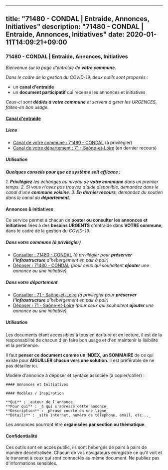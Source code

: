 
---
title: "71480 - CONDAL | Entraide, Annonces, Initiatives"
description: "71480 - CONDAL | Entraide, Annonces, Initiatives"
date: 2020-01-11T14:09:21+09:00
---

### 71480 - CONDAL | Entraide, Annonces, Initiatives

_Bienvenue sur la page d'entraide de **votre commune**_.

_Dans le cadre de la gestion du COVID-19, deux outils sont proposés :_

- un **canal d'entraide**
- un **document participatif** qui recense les annonces et initiatives

_Ceux-ci sont **dédiés à votre commune** et servent à gérer les URGENCES, faites-en bon usage._

#### [Canal d'entraide](https://entraide.stopcoronavirus.tech/#/channel/71480_condal)

##### Liens

- [Canal de votre commune : 71480 	- CONDAL](https://entraide.stopcoronavirus.tech/#/channel/71480_condal) (à privilégier)
- [Canal de votre département : 71 	- Saône-et-Loire](https://entraide.stopcoronavirus.tech/#/channel/71_saone-et-loire) (en dernier recours)

##### Utilisation

_**Quelques conseils pour que ce système soit efficace :**_

_1. **Privilégiez** les échanges au niveau de **votre commune** dans un premier temps._
_2. Si vous n'avez pas trouvez d'aide disponible, demandez dans le canal d'une **commune voisine**._
_3. **En dernier recours**, demandez du soutien dans le canal du **département**._

#### Annonces & Initiatives


Ce service permet à chacun de **poster ou consulter les annonces et initiatives** liées à des **besoins
URGENTS** d'entraide dans **VOTRE commune**, dans le cadre de la gestion du _COVID-19_.

##### Dans votre commune (à privilégier)

- [Consulter : 71480 	- CONDAL](https://docs.stopcoronavirus.tech/r/markdown/71480_condal/4XTTM2KGbg2RCgXJU1ppxuQ5wgKZwT8GMHJkF8tShLAgTBAUo) _(à privilégier pour **préserver l'infrastructure** d'hébergement en pair à pair)_
- [Déposer : 71480 	- CONDAL](https://docs.stopcoronavirus.tech/w/markdown/71480_condal/4XTTM2KGbg2RCgXJU1ppxuQ5wgKZwT8GMHJkF8tShLAgTBAUo-K3TgUmEvG13Y3nTJYnjRNVeL7pe8UULjrAMvXxuXQrqrQTBwP4h78wJZU6SZv1qfpxin5XmcuwenuUx5ikqtWKBLx9Uif4kZpeTiQLBvfv4Q6DnXZEfGSbaPbZen7ZFtm6jwvs8T) _(pour ceux qui souhaitent **ajouter** une annonce ou une initiative)_

##### Dans votre département

- [Consulter : 71 	- Saône-et-Loire](https://docs.stopcoronavirus.tech/r/markdown/71_saone-et-loire/4XTTMFpzneTpkHwGsu1dVxpTh9oELJU2n3f8kDRTX9GvmVpaL) _(à privilégier pour **préserver l'infrastructure** d'hébergement en pair à pair)_
- [Déposer : 71 	- Saône-et-Loire](https://docs.stopcoronavirus.tech/w/markdown/71_saone-et-loire/4XTTMFpzneTpkHwGsu1dVxpTh9oELJU2n3f8kDRTX9GvmVpaL-K3TgUPLReTfgPxiSETFtDp9QbUMLKAewzW6GSyW1tRCEja8UNREajzrB2u2WkUGEWMoE4rVmvmozcimnXo5nKKKtXvtPwVVRgb6dM7FqDvsMftTYvpLiKxYeBNePgGihkmco7tNC) _(pour ceux qui souhaitent **ajouter** une annonce ou une initiative)_


##### Utilisation

Les documents étant accessibles à tous en écriture et en lecture, il est de la
responsabilité de chacun d'en faire bon usage et d'en maintenir la lisibilité
et la pertinence.

Il faut **penser ce document comme un INDEX, un SOMMAIRE** de ce qui existe
pour **AIGUILLER chacun vers une solution**. Il est préférable de ne pas détailler ici.

Modèle d'annonce à déposer et syntaxe associée (à copier/coller) :

    #### Annonces et Initiatives

    #### Modèles / Inspiration

    **Qui** : _auteur de l'annonce_
    **Pour qui** : _à qui s'adresse cette annonce_
    **Description** : _phrase courte en une ligne_
    **Détails** : _site internet, numéro de téléphone, email, etc..._


Les annonces pourront être **organisées par section ou thématique**.

#### Confidentialité

Ces outils sont en accès public, ils sont hébergés de pairs à pairs de manière décentralisée.
Chacun de vos navigateurs enregistre ce qu'il voit et le transmet à ceux qui sont connectés au même document.
Ne publiez pas d'informations sensibles.
